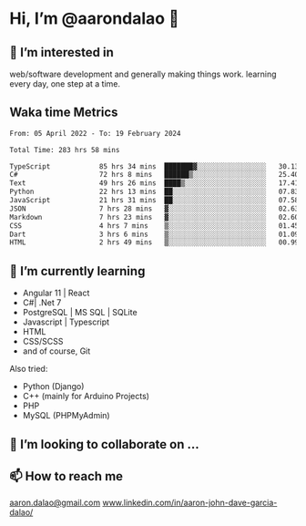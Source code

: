 # __Hi, I’m @aarondalao__ 👋 
## 👀 I’m interested in 
web/software development and generally making things work.
learning every day, one step at a time. 

## Waka time Metrics
<!--START_SECTION:waka-->

```txt
From: 05 April 2022 - To: 19 February 2024

Total Time: 283 hrs 58 mins

TypeScript            85 hrs 34 mins  ███████▓░░░░░░░░░░░░░░░░░   30.13 %
C#                    72 hrs 8 mins   ██████▒░░░░░░░░░░░░░░░░░░   25.40 %
Text                  49 hrs 26 mins  ████▒░░░░░░░░░░░░░░░░░░░░   17.41 %
Python                22 hrs 13 mins  ██░░░░░░░░░░░░░░░░░░░░░░░   07.83 %
JavaScript            21 hrs 31 mins  ██░░░░░░░░░░░░░░░░░░░░░░░   07.58 %
JSON                  7 hrs 28 mins   ▓░░░░░░░░░░░░░░░░░░░░░░░░   02.63 %
Markdown              7 hrs 23 mins   ▓░░░░░░░░░░░░░░░░░░░░░░░░   02.60 %
CSS                   4 hrs 7 mins    ▒░░░░░░░░░░░░░░░░░░░░░░░░   01.45 %
Dart                  3 hrs 6 mins    ▒░░░░░░░░░░░░░░░░░░░░░░░░   01.09 %
HTML                  2 hrs 49 mins   ▒░░░░░░░░░░░░░░░░░░░░░░░░   00.99 %
```

<!--END_SECTION:waka-->

## 🌱 I’m currently learning 

- Angular 11 | React 
- C#| .Net 7
- PostgreSQL | MS SQL | SQLite
- Javascript | Typescript
- HTML 
- CSS/SCSS
- and of course, Git 


Also tried:
- Python (Django)
- C++ (mainly for Arduino Projects)
- PHP
- MySQL (PHPMyAdmin)


## 💞️ I’m looking to collaborate on ...

## 📫 How to reach me 
aaron.dalao@gmail.com
www.linkedin.com/in/aaron-john-dave-garcia-dalao/

<!---
aarondalao/aarondalao is a ✨ special ✨ repository because its `README.md` (this file) appears on your GitHub profile.
You can click the Preview link to take a look at your changes.
--->
